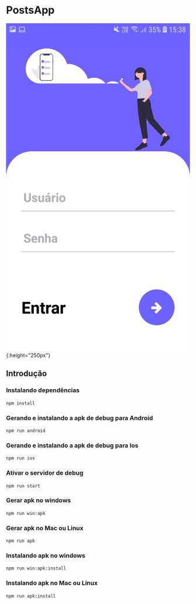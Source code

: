 # PostsApp

![alt tag](./demo/demo1.jpg){:height="250px"}


## Introdução

### Instalando dependências
```
npm install
```

### Gerando e instalando a apk de debug para Android
```
npm run android
```

### Gerando e instalando a apk de debug para Ios
```
npm run ios
```

### Ativar o servidor de debug
```
npm run start
```
### Gerar apk no windows
```
npm run win:apk
```
### Gerar apk no Mac ou Linux
```
npm run apk
```
### Instalando apk no windows
```
npm run win:apk:install
```
### Instalando apk no Mac ou Linux
```
npm run apk:install
```

